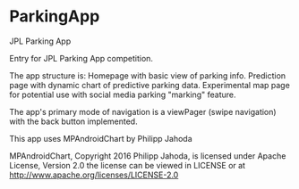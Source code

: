 # ParkingApp
JPL Parking App

Entry for JPL Parking App competition.

The app structure is:
  Homepage with basic view of parking info.
  Prediction page with dynamic chart of predictive parking data.
  Experimental map page for potential use with social media parking "marking" feature.
  
The app's primary mode of navigation is a viewPager (swipe navigation) with the back button implemented.
 
This app uses MPAndroidChart by Philipp Jahoda

MPAndroidChart, Copyright 2016 Philipp Jahoda,
is licensed under Apache License, Version 2.0
the license can be viewed in LICENSE or at http://www.apache.org/licenses/LICENSE-2.0
